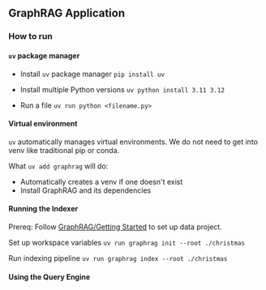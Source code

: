## GraphRAG Application
### How to run
#### `uv` package manager
- Install `uv` package manager
```pip install uv```

- Install multiple Python versions
```uv python install 3.11 3.12```

- Run a file
```uv run python <filename.py>```

#### Virtual environment
`uv` automatically manages virtual environments. We do not need to get into venv like traditional pip or conda.

What `uv add graphrag` will do:
- Automatically creates a venv if one doesn't exist
- Install GraphRAG and its dependencies 

#### Running the Indexer
Prereq: Follow [GraphRAG/Getting Started](https://microsoft.github.io/graphrag/get_started/) to set up data project.

Set up workspace variables
```uv run graphrag init --root ./christmas```

Run indexing pipeline
```uv run graphrag index --root ./christmas```

#### Using the Query Engine

